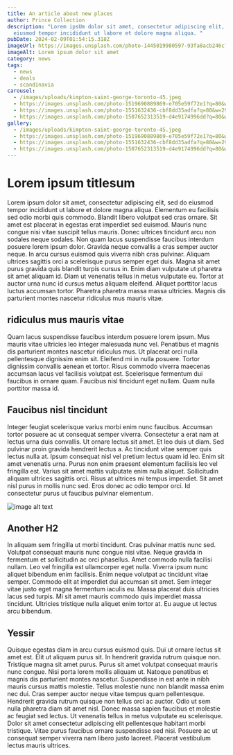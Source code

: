 ```yaml
---
title: An article about new places
author: Prince Collection
description: "Lorem ipsUm dolor sit amet, consectetur adipiscing elit, sed do
  eiusmod tempor incididunt ut labore et dolore magna aliqua. "
pubDate: 2024-02-09T01:54:15.318Z
imageUrl: https://images.unsplash.com/photo-1445019980597-93fa8acb246c?q=80&w=2948&auto=format&fit=crop&ixlib=rb-4.0.3&ixid=M3wxMjA3fDB8MHxwaG90by1wYWdlfHx8fGVufDB8fHx8fA%3D%3D
imageAlt: Lorem ipsum dolor sit amet
category: news
tags:
  - news
  - deals
  - scandinavia
carousel:
  - /images/uploads/kimpton-saint-george-toronto-45.jpeg
  - https://images.unsplash.com/photo-1519690889869-e705e59f72e1?q=80&w=2940&auto=format&fit=crop&ixlib=rb-4.0.3&ixid=M3wxMjA3fDB8MHxwaG90by1wYWdlfHx8fGVufDB8fHx8fA%3D%3D
  - https://images.unsplash.com/photo-1551632436-cbf8dd35adfa?q=80&w=2942&auto=format&fit=crop&ixlib=rb-4.0.3&ixid=M3wxMjA3fDB8MHxwaG90by1wYWdlfHx8fGVufDB8fHx8fA%3D%3D
  - https://images.unsplash.com/photo-1507652313519-d4e9174996dd?q=80&w=2940&auto=format&fit=crop&ixlib=rb-4.0.3&ixid=M3wxMjA3fDB8MHxwaG90by1wYWdlfHx8fGVufDB8fHx8fA%3D%3D
gallery:
  - /images/uploads/kimpton-saint-george-toronto-45.jpeg
  - https://images.unsplash.com/photo-1519690889869-e705e59f72e1?q=80&w=2940&auto=format&fit=crop&ixlib=rb-4.0.3&ixid=M3wxMjA3fDB8MHxwaG90by1wYWdlfHx8fGVufDB8fHx8fA%3D%3D
  - https://images.unsplash.com/photo-1551632436-cbf8dd35adfa?q=80&w=2942&auto=format&fit=crop&ixlib=rb-4.0.3&ixid=M3wxMjA3fDB8MHxwaG90by1wYWdlfHx8fGVufDB8fHx8fA%3D%3D
  - https://images.unsplash.com/photo-1507652313519-d4e9174996dd?q=80&w=2940&auto=format&fit=crop&ixlib=rb-4.0.3&ixid=M3wxMjA3fDB8MHxwaG90by1wYWdlfHx8fGVufDB8fHx8fA%3D%3D
---
```

# Lorem ipsum titlesum

Lorem ipsum dolor sit amet, consectetur adipiscing elit, sed do eiusmod tempor incididunt ut labore et dolore magna aliqua. Elementum eu facilisis sed odio morbi quis commodo. Blandit libero volutpat sed cras ornare. Sit amet est placerat in egestas erat imperdiet sed euismod. Mauris nunc congue nisi vitae suscipit tellus mauris. Donec ultrices tincidunt arcu non sodales neque sodales. Non quam lacus suspendisse faucibus interdum posuere lorem ipsum dolor. Gravida neque convallis a cras semper auctor neque. In arcu cursus euismod quis viverra nibh cras pulvinar. Aliquam ultrices sagittis orci a scelerisque purus semper eget duis. Magna sit amet purus gravida quis blandit turpis cursus in. Enim diam vulputate ut pharetra sit amet aliquam id. Diam ut venenatis tellus in metus vulputate eu. Tortor at auctor urna nunc id cursus metus aliquam eleifend. Aliquet porttitor lacus luctus accumsan tortor. Pharetra pharetra massa massa ultricies. Magnis dis parturient montes nascetur ridiculus mus mauris vitae.

## ridiculus mus mauris vitae

Quam lacus suspendisse faucibus interdum posuere lorem ipsum. Mus mauris vitae ultricies leo integer malesuada nunc vel. Penatibus et magnis dis parturient montes nascetur ridiculus mus. Ut placerat orci nulla pellentesque dignissim enim sit. Eleifend mi in nulla posuere. Tortor dignissim convallis aenean et tortor. Risus commodo viverra maecenas accumsan lacus vel facilisis volutpat est. Scelerisque fermentum dui faucibus in ornare quam. Faucibus nisl tincidunt eget nullam. Quam nulla porttitor massa id.

## Faucibus nisl tincidunt

Integer feugiat scelerisque varius morbi enim nunc faucibus. Accumsan tortor posuere ac ut consequat semper viverra. Consectetur a erat nam at lectus urna duis convallis. Ut ornare lectus sit amet. Et leo duis ut diam. Sed pulvinar proin gravida hendrerit lectus a. Ac tincidunt vitae semper quis lectus nulla at. Ipsum consequat nisl vel pretium lectus quam id leo. Enim sit amet venenatis urna. Purus non enim praesent elementum facilisis leo vel fringilla est. Varius sit amet mattis vulputate enim nulla aliquet. Sollicitudin aliquam ultrices sagittis orci. Risus at ultrices mi tempus imperdiet. Sit amet nisl purus in mollis nunc sed. Eros donec ac odio tempor orci. Id consectetur purus ut faucibus pulvinar elementum.

![image alt text](/images/uploads/sunset_wallpaper.jpeg "Image title")

## Another H2

In aliquam sem fringilla ut morbi tincidunt. Cras pulvinar mattis nunc sed. Volutpat consequat mauris nunc congue nisi vitae. Neque gravida in fermentum et sollicitudin ac orci phasellus. Amet commodo nulla facilisi nullam. Leo vel fringilla est ullamcorper eget nulla. Viverra ipsum nunc aliquet bibendum enim facilisis. Enim neque volutpat ac tincidunt vitae semper. Commodo elit at imperdiet dui accumsan sit amet. Sem integer vitae justo eget magna fermentum iaculis eu. Massa placerat duis ultricies lacus sed turpis. Mi sit amet mauris commodo quis imperdiet massa tincidunt. Ultricies tristique nulla aliquet enim tortor at. Eu augue ut lectus arcu bibendum.

## Yessir

Quisque egestas diam in arcu cursus euismod quis. Dui ut ornare lectus sit amet est. Elit ut aliquam purus sit. In hendrerit gravida rutrum quisque non. Tristique magna sit amet purus. Purus sit amet volutpat consequat mauris nunc congue. Nisi porta lorem mollis aliquam ut. Natoque penatibus et magnis dis parturient montes nascetur. Suspendisse in est ante in nibh mauris cursus mattis molestie. Tellus molestie nunc non blandit massa enim nec dui. Cras semper auctor neque vitae tempus quam pellentesque. Hendrerit gravida rutrum quisque non tellus orci ac auctor. Odio ut sem nulla pharetra diam sit amet nisl. Donec massa sapien faucibus et molestie ac feugiat sed lectus. Ut venenatis tellus in metus vulputate eu scelerisque. Dolor sit amet consectetur adipiscing elit pellentesque habitant morbi tristique. Vitae purus faucibus ornare suspendisse sed nisi. Posuere ac ut consequat semper viverra nam libero justo laoreet. Placerat vestibulum lectus mauris ultrices.

